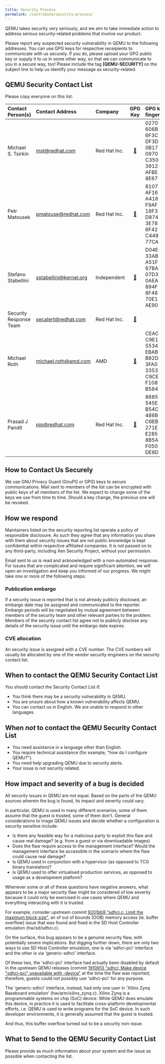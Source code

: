 ```yaml
---
title: Security Process
permalink: /contribute/security-process/
---
```


QEMU takes security very seriously, and we aim to take immediate action to
address serious security-related problems that involve our product.

Please report any suspected security vulnerability in QEMU to the following
addresses. You can use GPG keys for respective receipients to communicate with
us securely. If you do, please upload your GPG public key or supply it to us
in some other way, so that we can communicate to you in a secure way, too!
Please include the tag **\[QEMU-SECURITY\]** on the subject line to help us
identify your message as security-related. 

## QEMU Security Contact List

Please copy everyone on this list:

 Contact Person(s)	| Contact Address		| Company	|  GPG Key  | GPG key fingerprint
:-----------------------|:------------------------------|:--------------|:---------:|:--------------------
 Michael S. Tsirkin	| mst@redhat.com		| Red Hat Inc.	| [&#x1f511;](https://pgp.mit.edu/pks/lookup?op=vindex&search=0xC3503912AFBE8E67) | 0270 606B 6F3C DF3D 0B17 0970 C350 3912 AFBE 8E67
 Petr Matousek		| pmatouse@redhat.com		| Red Hat Inc.	| [&#x1f511;](https://pgp.mit.edu/pks/lookup?op=vindex&search=0x3E786F42C44977CA) | 8107 AF16 A416 F9AF 18F3 D874 3E78 6F42 C449 77CA
 Stefano Stabellini	| sstabellini@kernel.org 	| Independent	| [&#x1f511;](https://pgp.mit.edu/pks/lookup?op=vindex&search=0x894F8F4870E1AE90) | D04E 33AB A51F 67BA 07D3 0AEA 894F 8F48 70E1 AE90
 Security Response Team | secalert@redhat.com		| Red Hat Inc.	| [&#x1f511;](https://access.redhat.com/site/security/team/contact/#contact) |
 Michael Roth		| michael.roth@amd.com	| AMD		| [&#x1f511;](https://pgp.mit.edu/pks/lookup?op=vindex&search=0x3353C9CEF108B584) | CEAC C9E1 5534 EBAB B82D 3FA0 3353 C9CE F108 B584
 Prasad J Pandit 	| pjp@redhat.com		| Red Hat Inc.	| [&#x1f511;](http://pool.sks-keyservers.net/pks/lookup?op=vindex&search=0xE2858B5AF050DE8D) | 8685 545E B54C 486B C6EB 271E E285 8B5A F050 DE8D 

## How to Contact Us Securely

We use GNU Privacy Guard (GnuPG or GPG) keys to secure communications. Mail
sent to members of the list can be encrypted with public keys of all members
of the list. We expect to change some of the keys we use from time to time.
Should a key change, the previous one will be revoked.

## How we respond

Maintainers listed on the security reporting list operate a policy of
responsible disclosure. As such they agree that any information you share with
them about security issues that are not public knowledge is kept confidential
within respective affiliated companies. It is not passed on to any third-party,
including Xen Security Project, without your permission.

Email sent to us is read and acknowledged with a non-automated response. For
issues that are complicated and require significant attention, we will open an
investigation and keep you informed of our progress. We might take one or more
of the following steps:

### Publication embargo

If a security issue is reported that is not already publicly disclosed, an
embargo date may be assigned and communicated to the reporter. Embargo
periods will be negotiated by mutual agreement between members of the security
team and other relevant parties to the problem. Members of the security contact
list agree not to publicly disclose any details of the security issue until
the embargo date expires.

### CVE allocation

An security issue is assigned with a CVE number. The CVE numbers will usually
be allocated by one of the vendor security engineers on the security contact
list.

## When to contact the QEMU Security Contact List

You should contact the Security Contact List if:
* You think there may be a security vulnerability in QEMU.
* You are unsure about how a known vulnerability affects QEMU.
* You can contact us in English. We are unable to respond in other languages.

## When *not* to contact the QEMU Security Contact List
* You need assistance in a language other than English.
* You require technical assistance (for example, "how do I configure QEMU?").
* You need help upgrading QEMU due to security alerts.
* Your issue is not security related.

## How impact and severity of a bug is decided

All security issues in QEMU are not equal. Based on the parts of the QEMU
sources wherein the bug is found, its impact and severity could vary.

In particular, QEMU is used in many different scenarios; some of them assume
that the guest is trusted, some of them don't. General considerations to triage
QEMU issues and decide whether a configuration is security sensitive include:

* Is there any feasible way for a malicious party to exploit this flaw and
  cause real damage? (e.g. from a guest or via downloadable images)
* Does the flaw require access to the management interface? Would the
  management interface be accessible in the scenario where the flaw could cause
  real damage?
* Is QEMU used in conjunction with a hypervisor (as opposed to TCG binary
  translation)?
* Is QEMU used to offer virtualised production services, as opposed to usage
  as a development platform?

Whenever some or all of these questions have negative answers, what appears to
be a major security flaw might be considered of low severity because it could
only be exercised in use cases where QEMU and everything interacting with it is
trusted.

For example, consider upstream commit [9201bb9 "sdhci.c: Limit the maximum
block size"](http://git.qemu.org/?p=qemu.git;a=commit;h=9201bb9), an of out of
bounds (OOB) memory access (ie. buffer overflow) issue that was found and fixed
in the SD Host Controller emulation (hw/sd/sdhci.c).

On the surface, this bug appears to be a genuine security flaw, with potentially
severe implications. But digging further down, there are only two ways to use
SD Host Controller emulation, one is via 'sdhci-pci' interface and the other
is via 'generic-sdhci' interface.

Of these two, the 'sdhci-pci' interface had actually been disabled by default
in the upstream QEMU releases (commit [1910913 "sdhci: Make device "sdhci-pci"
unavailable with -device"](http://git.qemu.org/?p=qemu.git;a=commit;h=1910913)
at the time the flaw was reported; therefore, guests could not possibly use
'sdhci-pci' for any purpose.

The 'generic-sdhci' interface, instead, had only one user in 'Xilinx Zynq
Baseboard emulation' (hw/arm/xilinx_zynq.c). Xilinx Zynq is a programmable
systems on chip (SoC) device. While QEMU does emulate this device, in practice
it is used to facilitate cross-platform developmental efforts, i.e. QEMU is
used to write programs for the SoC device. In such developer environments, it
is generally assumed that the guest is trusted.

And thus, this buffer overflow turned out to be a security non-issue.

## What to Send to the QEMU Security Contact List

Please provide as much information about your system and the issue as possible
when contacting the list.
